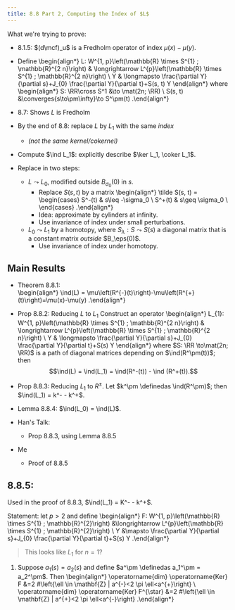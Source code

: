 ```yaml
---
title: 8.8 Part 2, Computing the Index of $L$
---
```


What we're trying to prove:

- 8.1.5: $(d\mcf)_u$ is a Fredholm operator of index $\mu(x) - \mu(y)$.

- Define
\begin{align*}
L: W^{1, p}\left(\mathbb{R} \times S^{1} ; \mathbb{R}^{2 n}\right) & \longrightarrow L^{p}\left(\mathbb{R} \times S^{1} ; \mathbb{R}^{2 n}\right) \\
Y & \longmapsto \frac{\partial Y}{\partial s}+J_{0} \frac{\partial Y}{\partial t}+S(s, t) Y
\end{align*}
where 
\begin{align*}
S: \RR\cross S^1 &\to \mat(2n; \RR) \\
S(s, t) &\converges{s\to\pm\infty}\to S^\pm(t)
.\end{align*}

- 8.7: Shows $L$ is Fredholm

- By the end of 8.8: replace $L$ by $L_1$ with the same *index* 
  - *(not the same kernel/cokernel)*
- Compute $\ind L_1$: explicitly describe $\ker L_1, \coker L_1$. 

- Replace in two steps:
  - $L \leadsto L_0$, modified outside $B_{\sigma_0}(0)$ in $s$. 
    - Replace $S(s, t)$ by a matrix 
    \begin{align*}
    \tilde S(s, t) = 
    \begin{cases}
    S^-(t)   & s\leq -\sigma_0 \\
    S^+(t)   & s\geq \sigma_0 \\
    \end{cases}
    .\end{align*}
    - Idea: approximate by cylinders at infinity.
    - Use invariance of index under small perturbations.
  - $L_0 \leadsto L_1$ by a homotopy, where $S_\lambda: S \leadsto S(s)$ a diagonal matrix that is a constant matrix *outside* $B_\eps(0)$.
    - Use invariance of index under homotopy.

## Main Results

- Theorem 8.8.1:  
  \begin{align*}
  \ind(L) = \mu\left(R^{-}(t)\right)-\mu\left(R^{+}(t)\right)=\mu(x)-\mu(y)
  .\end{align*}

- Prop 8.8.2: Reducing $L$ to $L_1$ 
  Construct an operator
  \begin{align*}
  L_{1}: W^{1, p}\left(\mathbb{R} \times S^{1} ; \mathbb{R}^{2 n}\right) & \longrightarrow L^{p}\left(\mathbb{R} \times S^{1} ; \mathbb{R}^{2 n}\right) \\
  Y & \longmapsto \frac{\partial Y}{\partial s}+J_{0} \frac{\partial Y}{\partial t}+S(s) Y
  \end{align*}
  where $S: \RR \to\mat(2n; \RR)$ is a path of diagonal matrices depending on $\ind(R^\pm(t))$; then 
  $$\ind(L) = \ind(L_1) = \ind(R^-(t)) - \ind (R^+(t)).$$

- Prop 8.8.3: Reducing $L_1$ to $R^\pm$.
  Let $k^\pm \definedas \ind(R^\pm)$; then $\ind(L_1) = k^- - k^+$.

- Lemma 8.8.4: $\ind(L_0) = \ind(L)$.

- Han's Talk:
  - Prop 8.8.3, using Lemma 8.8.5
- Me
  - Proof of 8.8.5

## 8.8.5: 


Used in the proof of 8.8.3, $\ind(L_1) = K^- - k^+$.


Statement: let $p>2$ and define
\begin{align*}
F: W^{1, p}\left(\mathbb{R} \times S^{1} ; \mathbb{R}^{2}\right) &\longrightarrow L^{p}\left(\mathbb{R} \times S^{1} ; \mathbb{R}^{2}\right) \\
Y &\mapsto \frac{\partial Y}{\partial s}+J_{0} \frac{\partial Y}{\partial t}+S(s) Y
.\end{align*}

> This looks like $L_1$ for $n=1$?

1.  Suppose $a_1(s) = a_2(s)$ and define $a^\pm \definedas a_1^\pm = a_2^\pm$.
    Then
    \begin{align*}
      \operatorname{dim} \operatorname{Ker} F &=2 \#\left\{\ell \in \mathbf{Z} | a^{-}<2 \pi \ell<a^{+}\right\} \\
      \operatorname{dim} \operatorname{Ker} F^{\star} &=2 \#\left\{\ell \in \mathbf{Z} | a^{+}<2 \pi \ell<a^{-}\right\}
    .\end{align*}


